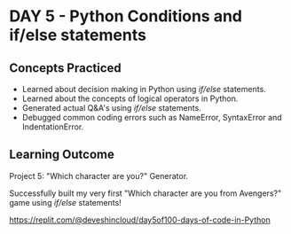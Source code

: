 # DAY 5 - Python Conditions and if/else statements

## Concepts Practiced
- Learned about decision making in Python using _if/else_ statements.
- Learned about the concepts of logical operators in Python.
- Generated actual Q&A's using _if/else_ statements.
- Debugged common coding errors such as NameError, SyntaxError and IndentationError.

## Learning Outcome
Project 5: "Which character are you?" Generator.

Successfully built my very first "Which character are you from Avengers?" game using _if/else_ statements!

https://replit.com/@deveshincloud/day5of100-days-of-code-in-Python

